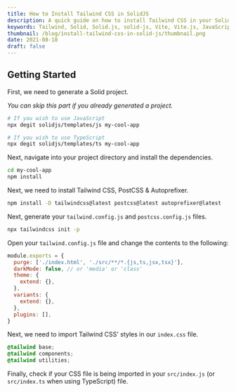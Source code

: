 ```yaml
---
title: How to Install Tailwind CSS in SolidJS
description: A quick guide on how to install Tailwind CSS in your SolidJS project.
keywords: Tailwind, Solid, Solid.js, solid-js, Vite, Vite.js, JavaScript, How To
thumbnail: /blog/install-tailwind-css-in-solid-js/thumbnail.png
date: 2021-08-18
draft: false
---
```


## Getting Started

First, we need to generate a Solid project.

*You can skip this part if you already generated a project.*

```bash
# If you wish to use JavaScript
npx degit solidjs/templates/js my-cool-app

# If you wish to use TypeScript
npx degit solidjs/templates/ts my-cool-app
```

Next, navigate into your project directory and install the dependencies.

```bash
cd my-cool-app
npm install
```

Next, we need to install Tailwind CSS, PostCSS & Autoprefixer.

```bash
npm install -D tailwindcss@latest postcss@latest autoprefixer@latest
```

Next, generate your `tailwind.config.js` and `postcss.config.js` files.

```bash
npx tailwindcss init -p
```

Open your `tailwind.config.js` file and change the contents to the following:

```js
module.exports = {
  purge: ['./index.html', './src/**/*.{js,ts,jsx,tsx}'],
  darkMode: false, // or 'media' or 'class'
  theme: {
    extend: {},
  },
  variants: {
    extend: {},
  },
  plugins: [],
}
```

Next, we need to import Tailwind CSS' styles in our `index.css` file.

```css
@tailwind base;
@tailwind components;
@tailwind utilities;
```

Finally, check if your CSS file is being imported in your `src/index.js` (or `src/index.ts` when using TypeScript) file.